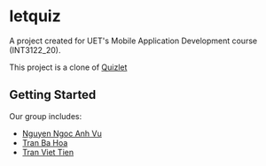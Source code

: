 # letquiz

A project created for UET's Mobile Application Development course (INT3122_20).

This project is a clone of [Quizlet](https://play.google.com/store/apps/details?id=com.quizlet.quizletandroid)

## Getting Started

Our group includes:

- [Nguyen Ngoc Anh Vu](https://github.com/EagleVee)
- [Tran Ba Hoa](https://github.com/hoatrana3)
- [Tran Viet Tien](https://github.com/TienTran-commits)
